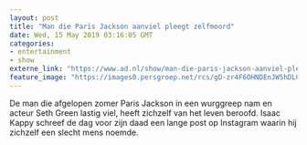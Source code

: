 ```yaml
---
layout: post
title: "Man die Paris Jackson aanviel pleegt zelfmoord"
date: Wed, 15 May 2019 03:16:05 GMT
categories: 
- entertainment 
- show 
externe_link: "https://www.ad.nl/show/man-die-paris-jackson-aanviel-pleegt-zelfmoord~ab9613e6/"
feature_image: "https://images0.persgroep.net/rcs/gD-zr4F6OHNDEnJW5hDLCaLvHx4/diocontent/148400145/_fitwidth/400/?appId=21791a8992982cd8da851550a453bd7f&quality=0.7"
---
```


De man die afgelopen zomer Paris Jackson in een wurggreep nam en acteur Seth Green lastig viel, heeft zichzelf van het leven beroofd. Isaac Kappy schreef de dag voor zijn daad een lange post op Instagram waarin hij zichzelf een slecht mens noemde.
